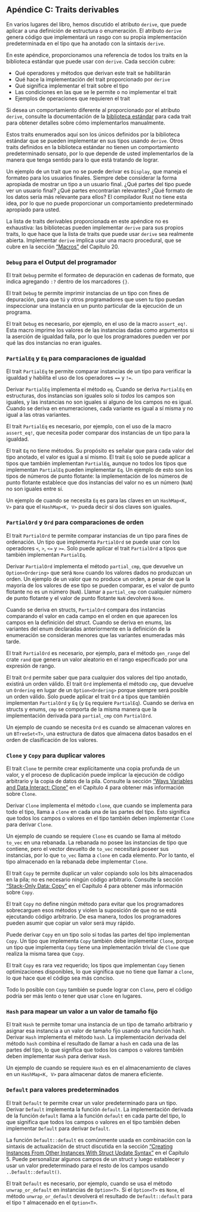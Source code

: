 ## Apéndice C: Traits derivables

En varios lugares del libro, hemos discutido el atributo `derive`, que puede
aplicar a una definición de estructura o enumeración. El atributo `derive`
genera código que implementará un rasgo con su propia implementación
predeterminada en el tipo que ha anotado con la sintaxis `derive`.

En este apéndice, proporcionamos una referencia de todos los traits en la
biblioteca estándar que puede usar con `derive`. Cada sección cubre:

- Qué operadores y métodos que derivan este trait se habilitarán
- Qué hace la implementación del trait proporcionado por `derive`
- Qué significa implementar el trait sobre el tipo
- Las condiciones en las que se le permite o no implementar el trait
- Ejemplos de operaciones que requieren el trait

Si desea un comportamiento diferente al proporcionado por el atributo `derive`,
consulte la documentación de la [biblioteca estándar](../std/index.html)<!-- ignore -->
para cada trait para obtener detalles sobre cómo implementarlos manualmente.

Estos traits enumerados aquí son los únicos definidos por la biblioteca
estándar que se pueden implementar en sus tipos usando `derive`. Otros traits
definidos en la biblioteca estándar no tienen un comportamiento predeterminado
sensato, por lo que depende de usted implementarlos de la manera que tenga
sentido para lo que está tratando de lograr.

Un ejemplo de un trait que no se puede derivar es `Display`, que maneja el
formateo para los usuarios finales. Siempre debe considerar la forma apropiada
de mostrar un tipo a un usuario final. ¿Qué partes del tipo puede ver un
usuario final? ¿Qué partes encontrarían relevantes? ¿Qué formato de los datos
sería más relevante para ellos? El compilador Rust no tiene esta idea, por lo
que no puede proporcionar un comportamiento predeterminado apropiado para
usted.

La lista de traits derivables proporcionada en este apéndice no es
exhaustiva: las bibliotecas pueden implementar `derive` para sus propios
traits, lo que hace que la lista de traits que puede usar `derive` sea
realmente abierta. Implementar `derive` implica usar una macro procedural, que
se cubre en la sección [“Macros”][macros]<!-- ignore --> del Capítulo 20.

### `Debug` para el Output del programador

El trait `Debug` permite el formateo de depuración en cadenas de formato, que
indica agregando `:?` dentro de los marcadores `{}`.

El trait `Debug` te permite imprimir instancias de un tipo con fines de
depuración, para que tú y otros programadores que usen tu tipo puedan
inspeccionar una instancia en un punto particular de la ejecución de un
programa.

El trait `Debug` es necesario, por ejemplo, en el uso de la macro `assert_eq!`.
Esta macro imprime los valores de las instancias dadas como argumentos si la
aserción de igualdad falla, por lo que los programadores pueden ver por qué
las dos instancias no eran iguales.

### `PartialEq` y `Eq` para comparaciones de igualdad

El trait `PartialEq` te permite comparar instancias de un tipo para verificar
la igualdad y habilita el uso de los operadores `==` y `!=`.

Derivar `PartialEq` implementa el método `eq`. Cuando se deriva `PartialEq`
en estructuras, dos instancias son iguales solo si _todos_ los campos son
iguales, y las instancias no son iguales si alguno de los campos no es igual.
Cuando se deriva en enumeraciones, cada variante es igual a sí misma y no
igual a las otras variantes.

El trait `PartialEq` es necesario, por ejemplo, con el uso de la macro
`assert_eq!`, que necesita poder comparar dos instancias de un tipo para la
igualdad.

El trait `Eq` no tiene métodos. Su propósito es señalar que para cada valor
del tipo anotado, el valor es igual a sí mismo. El trait `Eq` solo se puede
aplicar a tipos que también implementan `PartialEq`, aunque no todos los tipos
que implementan `PartialEq` pueden implementar `Eq`. Un ejemplo de esto son
los tipos de números de punto flotante: la implementación de los números de
punto flotante establece que dos instancias del valor no es un número (`NaN`)
no son iguales entre sí.

Un ejemplo de cuando se necesita `Eq` es para las claves en un `HashMap<K, V>`
para que el `HashMap<K, V>` pueda decir si dos claves son iguales.

### `PartialOrd` y `Ord` para comparaciones de orden

El trait `PartialOrd` te permite comparar instancias de un tipo para fines de
ordenación. Un tipo que implementa `PartialOrd` se puede usar con los
operadores `<`, `>`, `<=` y `>=`. Solo puede aplicar el trait `PartialOrd` a
tipos que también implementan `PartialEq`.

Derivar `PartialOrd` implementa el método `partial_cmp`, que devuelve un
`Option<Ordering>` que será `None` cuando los valores dados no produzcan un
orden. Un ejemplo de un valor que no produce un orden, a pesar de que la
mayoría de los valores de ese tipo se pueden comparar, es el valor de punto
flotante no es un número (`NaN`). Llamar a `partial_cmp` con cualquier número
de punto flotante y el valor de punto flotante `NaN` devolverá `None`.

Cuando se deriva en structs, `PartialOrd` compara dos instancias comparando el
valor en cada campo en el orden en que aparecen los campos en la definición
del struct. Cuando se deriva en enums, las variantes del enum declaradas
anteriormente en la definición de la enumeración se consideran menores
que las variantes enumeradas más tarde.

El trait `PartialOrd` es necesario, por ejemplo, para el método `gen_range`
del crate `rand` que genera un valor aleatorio en el rango especificado por
una expresión de rango.

El trait `Ord` permite saber que para cualquier dos valores del tipo anotado,
existirá un orden válido. El trait `Ord` implementa el método `cmp`, que
devuelve un `Ordering` en lugar de un `Option<Ordering>` porque siempre será
posible un orden válido. Solo puede aplicar el trait `Ord` a tipos que también
implementan `PartialOrd` y `Eq` (y `Eq` requiere `PartialEq`). Cuando se
deriva en structs y enums, `cmp` se comporta de la misma manera que la
implementación derivada para `partial_cmp` con `PartialOrd`.

Un ejemplo de cuando se necesita `Ord` es cuando se almacenan valores en un
`BTreeSet<T>`, una estructura de datos que almacena datos basados en el orden
de clasificación de los valores.

### `Clone` y `Copy` para duplicar valores

El trait `Clone` te permite crear explícitamente una copia profunda de un
valor, y el proceso de duplicación puede implicar la ejecución de código
arbitrario y la copia de datos de la pila. Consulte la sección [“Ways
Variables and Data Interact: Clone”][ways-variables-and-data-interact-clone]<!-- ignore -->
en el Capítulo 4 para obtener más información sobre `Clone`.

Derivar `Clone` implementa el método `clone`, que cuando se implementa para
todo el tipo, llama a `clone` en cada una de las partes del tipo. Esto
significa que todos los campos o valores en el tipo también deben implementar
`Clone` para derivar `Clone`.

Un ejemplo de cuando se requiere `Clone` es cuando se llama al método `to_vec`
en una rebanada. La rebanada no posee las instancias de tipo que contiene, pero
el vector devuelto de `to_vec` necesitará poseer sus instancias, por lo que
`to_vec` llama a `clone` en cada elemento. Por lo tanto, el tipo almacenado en
la rebanada debe implementar `Clone`.

El trait `Copy` te permite duplicar un valor copiando solo los bits almacenados
en la pila; no es necesario ningún código arbitrario. Consulte la sección
[“Stack-Only Data: Copy”][solo-datos-del-stack-copiar]<!-- ignore --> en el Capítulo 4
para obtener más información sobre `Copy`.

El trait `Copy` no define ningún método para evitar que los programadores
sobrecarguen esos métodos y violen la suposición de que no se está ejecutando
código arbitrario. De esa manera, todos los programadores pueden asumir que
copiar un valor será muy rápido.

Puede derivar `Copy` en un tipo solo si todas las partes del tipo implementan
`Copy`. Un tipo que implementa `Copy` también debe implementar `Clone`, porque
un tipo que implementa `Copy` tiene una implementación trivial de `Clone` que
realiza la misma tarea que `Copy`.

El trait `Copy` es rara vez requerido; los tipos que implementan `Copy` tienen
optimizaciones disponibles, lo que significa que no tiene que llamar a `clone`,
lo que hace que el código sea más conciso.

Todo lo posible con `Copy` también se puede lograr con `Clone`, pero el código
podría ser más lento o tener que usar `clone` en lugares.

### `Hash` para mapear un valor a un valor de tamaño fijo

El trait `Hash` te permite tomar una instancia de un tipo de tamaño arbitrario
y asignar esa instancia a un valor de tamaño fijo usando una función hash.
Derivar `Hash` implementa el método `hash`. La implementación derivada del
método `hash` combina el resultado de llamar a `hash` en cada una de las partes
del tipo, lo que significa que todos los campos o valores también deben
implementar `Hash` para derivar `Hash`.

Un ejemplo de cuando se requiere `Hash` es en el almacenamiento de claves en
un `HashMap<K, V>` para almacenar datos de manera eficiente.

### `Default` para valores predeterminados

El trait `Default` te permite crear un valor predeterminado para un tipo.
Derivar `Default` implementa la función `default`. La implementación derivada
de la función `default` llama a la función `default` en cada parte del tipo,
lo que significa que todos los campos o valores en el tipo también deben
implementar `Default` para derivar `Default`.

La función `Default::default` es comúnmente usada en combinación con la
sintaxis de actualización de struct discutida en la sección [“Creating
Instances From Other Instances With
Struct Update Syntax”][creando-instancias-de-otras-instancias-con-sintaxis-de-struct-update]<!-- ignore -->
en el Capítulo 5. Puede personalizar algunos campos de un struct y luego
establecer y usar un valor predeterminado para el resto de los campos usando
`..Default::default()`.

El trait `Default` es necesario, por ejemplo, cuando se usa el método
`unwrap_or_default` en instancias de `Option<T>`. Si el `Option<T>` es `None`,
el método `unwrap_or_default` devolverá el resultado de `Default::default` para
el tipo `T` almacenado en el `Option<T>`.

[creando-instancias-de-otras-instancias-con-sintaxis-de-struct-update]: ch05-01-defining-structs.html#creando-instancias-de-otras-instancias-con-sintaxis-de-struct-update
[solo-datos-del-stack-copiar]: ch04-01-what-is-ownership.html#solo-datos-del-stack-copiar
[ways-variables-and-data-interact-clone]: ch04-01-what-is-ownership.html#ways-variables-and-data-interact-clone
[macros]: ch20-06-macros.html#macros
